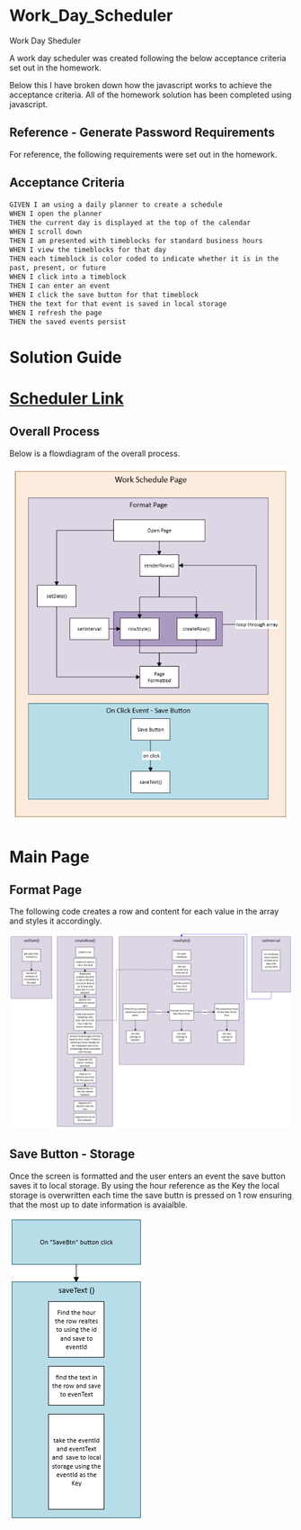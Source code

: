# Work_Day_Scheduler
Work Day Sheduler

A work day scheduler was created following the below acceptance criteria set out in the homework. 

Below this I have broken down how the javascript works to achieve the acceptance criteria. All of the homework solution has been completed using javascript.

## Reference - Generate Password Requirements 

For reference, the following requirements were set out in the homework.

## Acceptance Criteria
```
GIVEN I am using a daily planner to create a schedule
WHEN I open the planner
THEN the current day is displayed at the top of the calendar
WHEN I scroll down
THEN I am presented with timeblocks for standard business hours
WHEN I view the timeblocks for that day
THEN each timeblock is color coded to indicate whether it is in the past, present, or future
WHEN I click into a timeblock
THEN I can enter an event
WHEN I click the save button for that timeblock
THEN the text for that event is saved in local storage
WHEN I refresh the page
THEN the saved events persist
```

# Solution Guide

# [Scheduler Link](https://rehamilton.github.io/Work_Day_Scheduler/ "Scheduler")

## Overall Process

Below is a flowdiagram of the overall process.

![markdownAssets/Overall_Process.png](https://github.com/rehamilton/Work_Day_Scheduler/blob/master/markdownAssets/Overall_Process.PNG "Overall Process")

# Main Page

## Format Page

The following code creates a row and content for each value in the array and styles it accordingly.

![markdownAssets/Format.png](https://github.com/rehamilton/Work_Day_Scheduler/blob/master/markdownAssets/Format.PNG "Format")

## Save Button - Storage

Once the screen is formatted and the user enters an event the save button saves it to local storage. By using the hour reference as the Key the local storage is overwritten each time the save buttn is pressed on 1 row ensuring that the most up to date information is avaialble.

![markdownAssets/SaveBtn.png](https://github.com/rehamilton/Work_Day_Scheduler/blob/master/markdownAssets/SaveBtn.PNG "Save")
